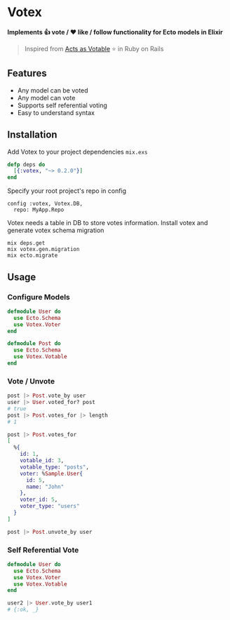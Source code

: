 
# Votex

**Implements :thumbsup: vote / :heart: like / follow functionality for Ecto models in Elixir**

> Inspired from [Acts as Votable][acts_as_votable] :star: in Ruby on Rails

[acts_as_votable]: https://github.com/ryanto/acts_as_votable

## Features
  
- Any model can be voted
- Any model can vote
- Supports self referential voting
- Easy to understand syntax

## Installation

Add Votex to your project dependencies `mix.exs`

``` elixir
defp deps do
  [{:votex, "~> 0.2.0"}]
end
```

Specify your root project's repo in config

``` eixir
config :votex, Votex.DB,
  repo: MyApp.Repo
```

Votex needs a table in DB to store votes information. Install votex and generate votex schema migration

``` shell
mix deps.get
mix votex.gen.migration
mix ecto.migrate
```

## Usage

### Configure Models

``` elixir
defmodule User do
  use Ecto.Schema
  use Votex.Voter
end

defmodule Post do
  use Ecto.Schema
  use Votex.Votable
end
```

### Vote / Unvote

``` elixir
post |> Post.vote_by user
user |> User.voted_for? post
# true
post |> Post.votes_for |> length
# 1

post |> Post.votes_for
[
  %{
    id: 1,
    votable_id: 3,
    votable_type: "posts",
    voter: %Sample.User{
      id: 5,
      name: "John"
    },
    voter_id: 5,
    voter_type: "users"
  }
]

post |> Post.unvote_by user
```

### Self Referential Vote

``` elixir
defmodule User do
  use Ecto.Schema 
  use Votex.Voter
  use Votex.Votable
end

user2 |> User.vote_by user1
# {:ok, _}
```

